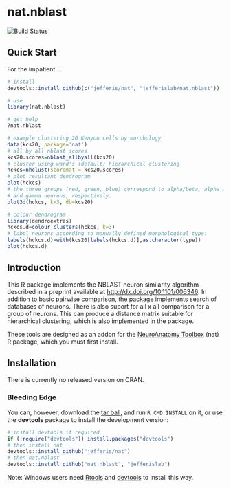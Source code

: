 # nat.nblast
[![Build Status](https://travis-ci.org/jefferislab/nat.nblast.svg)](https://travis-ci.org/jefferislab/nat.nblast)

## Quick Start

For the impatient ...

```r
# install
devtools::install_github(c("jefferis/nat", "jefferislab/nat.nblast"))

# use
library(nat.nblast)

# get help
?nat.nblast

# example clustering 20 Kenyon cells by morphology
data(kcs20, package='nat')
# all by all nblast scores
kcs20.scores=nblast_allbyall(kcs20)
# cluster using ward's (default) hierarchical clustering
hckcs=nhclust(scoremat = kcs20.scores)
# plot resultant dendrogram
plot(hckcs)
# the three groups (red, green, blue) correspond to alpha/beta, alpha'/beta', 
# and gamma neurons, respectively. 
plot3d(hckcs, k=3, db=kcs20)

# colour dendrogram 
library(dendroextras)
hckcs.d=colour_clusters(hckcs, k=3)
# label neurons according to manually defined morphological type:
labels(hckcs.d)=with(kcs20[labels(hckcs.d)],as.character(type))
plot(hckcs.d)
```

## Introduction
This R package implements the NBLAST neuron similarity algorithm described in a preprint available at
<http://dx.doi.org/10.1101/006346>.  In addition to basic pairwise comparison, the package implements search of
databases of neurons.  There is also suport for all x all comparison for a group of neurons. This can produce a distance
matrix suitable for hierarchical clustering, which is also implemented in the package.

These tools are designed as an addon for the [NeuroAnatomy Toolbox](https://github.com/jefferis/nat) (nat) R package, 
which you must first install.

## Installation
There is currently no released version on CRAN.

### Bleeding Edge
You can, however, download the [tar ball](https://github.com/jefferislab/nat.nblast/tarball/master),
and run `R CMD INSTALL` on it, or use the **devtools** package to install the development version:

  ```r
# install devtools if required
if (!require("devtools")) install.packages("devtools")
# then install nat
devtools::install_github("jefferis/nat")
# then nat.nblast
devtools::install_github("nat.nblast", "jefferislab")
```

Note: Windows users need [Rtools](http://www.murdoch-sutherland.com/Rtools/) and
[devtools](http://CRAN.R-project.org/package=devtools) to install this way.
